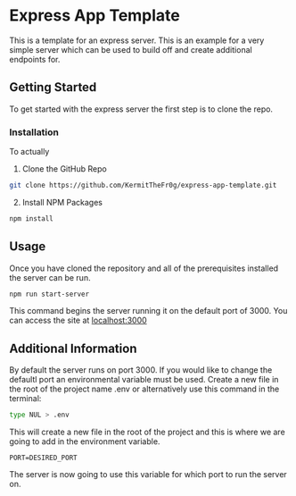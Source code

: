 # Express App Template
This is a template for an express server. This is an example for a very simple server which can be used to build off and create additional endpoints for.

## Getting Started
To get started with the express server the first step is to clone the repo.

### Installation
To actually 
1. Clone the GitHub Repo
``` sh
git clone https://github.com/KermitTheFr0g/express-app-template.git 
```
2. Install NPM Packages
```sh
npm install
```

## Usage
Once you have cloned the repository and all of the prerequisites installed the server can be run.
```sh
npm run start-server
```
This command begins the server running it on the default port of 3000. You can access the site at [localhost:3000](http://localhost:3000)


## Additional Information
By default the server runs on port 3000. If you would like to change the defaultl port an environmental variable must be used.
Create a new file in the root of the project name .env or alternatively use this command in the terminal:
```sh
type NUL > .env
```
This will create a new file in the root of the project and this is where we are going to add in the environment variable.
```
PORT=DESIRED_PORT
```
The server is now going to use this variable for which port to run the server on.

